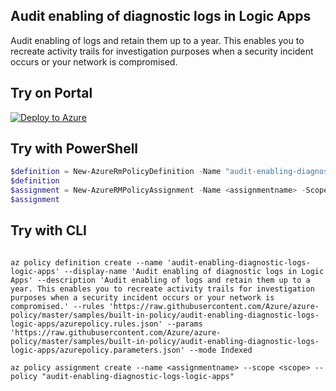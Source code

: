 ## Audit enabling of diagnostic logs in Logic Apps

Audit enabling of logs and retain them up to a year. This enables you to recreate activity trails for investigation purposes when a security incident occurs or your network is compromised.

## Try on Portal

[![Deploy to Azure](http://azuredeploy.net/deploybutton.png)](https://portal.azure.com/?feature.customportal=false&microsoft_azure_policy=true&microsoft_azure_policy_policyinsights=true&feature.microsoft_azure_security_policy=true&microsoft_azure_marketplace_policy=true#blade/Microsoft_Azure_Policy/CreatePolicyDefinitionBlade/uri/https%3A%2F%2Fraw.githubusercontent.com%2FAzure%2Fazure-policy%2Fmaster%2Fsamples%2Fbuilt-in-policy%2Faudit-enabling-diagnostic-logs-logic-apps%2Fazurepolicy.json)

## Try with PowerShell

````powershell
$definition = New-AzureRmPolicyDefinition -Name "audit-enabling-diagnostic-logs-logic-apps" -DisplayName "Audit enabling of diagnostic logs in Logic Apps" -description "Audit enabling of logs and retain them up to a year. This enables you to recreate activity trails for investigation purposes when a security incident occurs or your network is compromised." -Policy 'https://raw.githubusercontent.com/Azure/azure-policy/master/samples/built-in-policy/audit-enabling-diagnostic-logs-logic-apps/azurepolicy.rules.json' -Parameter 'https://raw.githubusercontent.com/Azure/azure-policy/master/samples/built-in-policy/audit-enabling-diagnostic-logs-logic-apps/azurepolicy.parameters.json' -Mode Indexed
$definition
$assignment = New-AzureRMPolicyAssignment -Name <assignmentname> -Scope <scope> -PolicyDefinition $definition
$assignment 
````

## Try with CLI

````cli

az policy definition create --name 'audit-enabling-diagnostic-logs-logic-apps' --display-name 'Audit enabling of diagnostic logs in Logic Apps' --description 'Audit enabling of logs and retain them up to a year. This enables you to recreate activity trails for investigation purposes when a security incident occurs or your network is compromised.' --rules 'https://raw.githubusercontent.com/Azure/azure-policy/master/samples/built-in-policy/audit-enabling-diagnostic-logs-logic-apps/azurepolicy.rules.json' --params 'https://raw.githubusercontent.com/Azure/azure-policy/master/samples/built-in-policy/audit-enabling-diagnostic-logs-logic-apps/azurepolicy.parameters.json' --mode Indexed

az policy assignment create --name <assignmentname> --scope <scope> --policy "audit-enabling-diagnostic-logs-logic-apps" 

````
